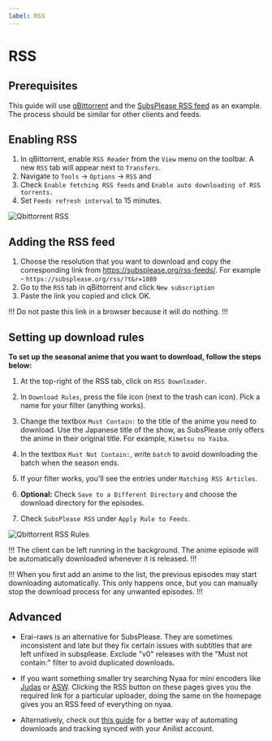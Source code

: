 ```yaml
---
label: RSS
---
```


# RSS

## Prerequisites

This guide will use [qBittorrent](https://www.qbittorrent.org/download.php) and the [SubsPlease RSS feed](https://subsplease.org/rss-feeds/) as an example. The process should be similar for other clients and feeds.

## Enabling RSS

1. In qBittorrent, enable `RSS Reader` from the `View` menu on the toolbar. A new `RSS` tab will appear next to `Transfers`.
2. Navigate to `Tools` -> `Options` -> `RSS` and
3. Check `Enable fetching RSS feeds` and `Enable auto downloading of RSS torrents.`
4. Set `Feeds refresh interval` to 15 minutes.

![Qbittorrent RSS](https://user-images.githubusercontent.com/78981416/213906548-b2735470-157d-4cca-8927-cf1d15feb24a.png "Qbittorrent RSS")

## Adding the RSS feed

1. Choose the resolution that you want to download and copy the corresponding link from https://subsplease.org/rss-feeds/. For example - `https://subsplease.org/rss/?t&r=1080`
2. Go to the `RSS` tab in qBittorrent and click `New subscription`
3. Paste the link you copied and click OK.

!!!
Do not paste this link in a browser because it will do nothing.
!!!

## Setting up download rules

**To set up the seasonal anime that you want to download, follow the steps below:**

1. At the top-right of the RSS tab, click on `RSS Downloader`.

2. In `Download Rules`, press the file icon (next to the trash can icon). Pick a name for your filter (anything works).

3. Change the textbox `Must Contain:` to the title of the anime you need to download. Use the Japanese title of the show, as SubsPlease only offers the anime in their original title. For example, `Kimetsu no Yaiba`.

4. In the textbox `Must Not Contain:`, write `batch` to avoid downloading the batch when the season ends.

5. If your filter works, you'll see the entries under `Matching RSS Articles`.

6. **Optional:** Check `Save to a Different Directory` and choose the download directory for the episodes.

7. Check `SubsPlease RSS` under `Apply Rule to Feeds`.

![Qbittorrent RSS Rules](https://user-images.githubusercontent.com/78981416/213906574-546aae6e-a5f5-411f-b43a-14ed26e66ff5.png "Qbittorrent RSS Rules")


!!!
The client can be left running in the background. The anime episode will be automatically downloaded whenever it is released.
!!!

!!!
When you first add an anime to the list, the previous episodes may start downloading automatically. This only happens once, but you can manually stop the download process for any unwanted episodes.
!!!

## Advanced

- Erai-raws is an alternative for SubsPlease. They are sometimes inconsistent and late but they fix certain issues with subtitles that are left unfixed in subsplease. Exclude "v0" releases with the "Must not contain:" filter to avoid duplicated downloads.

- If you want something smaller try searching Nyaa for mini encoders like [Judas](https://nyaa.si/user/Judas) or [ASW](https://nyaa.si/user/AkihitoSubsWeeklies). Clicking the RSS button on these pages gives you the required link for a particular uploader, doing the same on the homepage gives you an RSS feed of everything on nyaa.

- Alternatively, check out [this guide](https://iamscum.wordpress.com/guides/taiga/) for a better way of automating downloads and tracking synced with your Anilist account.
